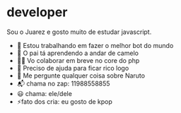 # developer

Sou o Juarez e gosto muito de estudar javascript.

- 🔭 Estou trabalhando em fazer o melhor bot do mundo
- 🌱 O pai tá aprendendo a andar de camelo
- 👯‍♂️ Vo colaborar em breve no core do php
- 🤔 Preciso de ajuda para ficar rico logo
- 💬 Me pergunte qualquer coisa sobre Naruto
- 📬 chama no zap: 11988558855
- 😃 chama: ele/dele
- ⚡️fato dos cria: eu gosto de kpop
